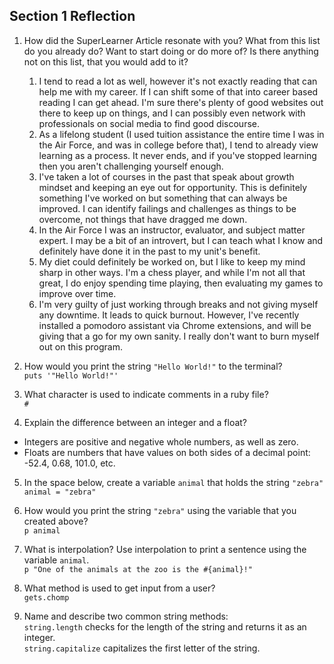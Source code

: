 ## Section 1 Reflection

1. How did the SuperLearner Article resonate with you? What from this list do you already do? Want to start doing or do more of? Is there anything not on this list, that you would add to it?
    1. I tend to read a lot as well, however it's not exactly reading that can help me with my career. If I can shift some of that into career based reading I can get ahead. I'm sure there's plenty of good websites out there to keep up on things, and I can possibly even network with professionals on social media to find good discourse.
    2. As a lifelong student (I used tuition assistance the entire time I was in the Air Force, and was in college before that), I tend to already view learning as a process. It never ends, and if you've stopped learning then you aren't challenging yourself enough.
    3. I've taken a lot of courses in the past that speak about growth mindset and keeping an eye out for opportunity. This is definitely something I've worked on but something that can always be improved. I can identify failings and challenges as things to be overcome, not things that have dragged me down.
    4. In the Air Force I was an instructor, evaluator, and subject matter expert. I may be a bit of an introvert, but I can teach what I know and definitely have done it in the past to my unit's benefit.
    5. My diet could definitely be worked on, but I like to keep my mind sharp in other ways. I'm a chess player, and while I'm not all that great, I do enjoy spending time playing, then evaluating my games to improve over time.
    6. I'm very guilty of just working through breaks and not giving myself any downtime. It leads to quick burnout. However, I've recently installed a pomodoro assistant via Chrome extensions, and will be giving that a go for my own sanity. I really don't want to burn myself out on this program.

2. How would you print the string `"Hello World!"` to the terminal?\
`puts '"Hello World!"'`

3. What character is used to indicate comments in a ruby file?\
`#`

4. Explain the difference between an integer and a float?
* Integers are positive and negative whole numbers, as well as zero.
* Floats are numbers that have values on both sides of a decimal point: -52.4, 0.68, 101.0, etc.

5. In the space below, create a variable `animal` that holds the string `"zebra"`\
`animal = "zebra"`

6. How would you print the string `"zebra"` using the variable that you created above?\
`p animal`

7. What is interpolation? Use interpolation to print a sentence using the variable `animal`.\
`p "One of the animals at the zoo is the #{animal}!"`

8. What method is used to get input from a user?\
`gets.chomp`

9. Name and describe two common string methods:\
`string.length` checks for the length of the string and returns it as an integer.\
`string.capitalize` capitalizes the first letter of the string.
